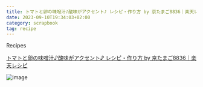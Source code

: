 ```yaml
---
title: トマトと卵の味噌汁♪酸味がアクセント♪ レシピ・作り方 by 京たまご8836｜楽天レシピ
date: 2023-09-10T19:34:03+02:00
category: scrapbook
tag: recipe
---
```


Recipes 

[トマトと卵の味噌汁♪酸味がアクセント♪ レシピ・作り方 by 京たまご8836｜楽天レシピ](https://recipe.rakuten.co.jp/recipe/1460021463/)

![image](https://recipe.r10s.jp/recipe-space/d/strg/ctrl/3/83a08ed70d239c7afb7e2dd0b99784c801b970d6.57.2.3.2.jpg)